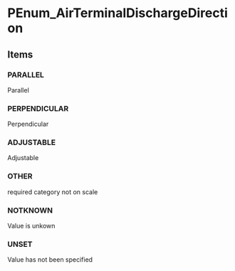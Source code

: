 # PEnum_AirTerminalDischargeDirection

## Items

### PARALLEL
Parallel

### PERPENDICULAR
Perpendicular

### ADJUSTABLE
Adjustable

### OTHER
required category not on scale

### NOTKNOWN
Value is unkown

### UNSET
Value has not been specified
